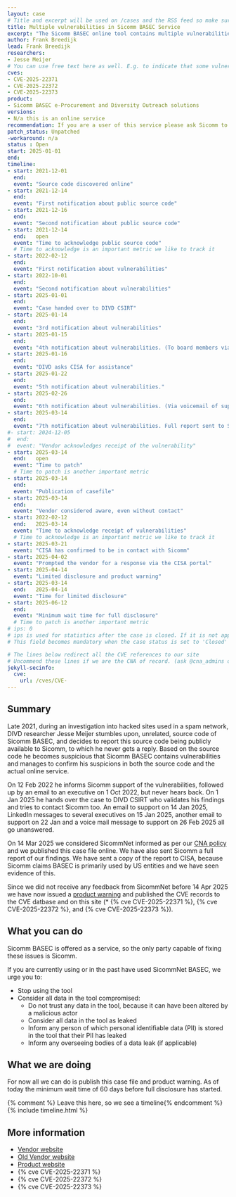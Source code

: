 ```yaml
---
layout: case
# Title and excerpt will be used on /cases and the RSS feed so make sure they reflect the case well
title: Multiple vulnerabilities in Sicomm BASEC Service
excerpt: "The Sicomm BASEC online tool contains multiple vulnerabilities."
author: Frank Breedijk
lead: Frank Breedijk
researchers:
- Jesse Meijer
# You can use free text here as well. E.g. to indicate that some vulnerabilities don't have CVEs assigned (yet). But, given that we discovered that you should always be able to get a CVE id from @cna_admins on Slack
cves:
- CVE-2025-22371
- CVE-2025-22372
- CVE-2025-22373
product: 
- Sicomm BASEC e-Procurement and Diversity Outreach solutions
versions: 
- N/a this is an online service
recommendation: If you are a user of this service please ask Sicomm to fix these vulnerabilities
patch_status: Unpatched
-workaround: n/a
status : Open
start: 2025-01-01
end: 
timeline:
- start: 2021-12-01
  end:
  event: "Source code discovered online"
- start: 2021-12-14
  end:
  event: "First notification about public source code"
- start: 2021-12-16
  end:
  event: "Second notification about public source code"
- start: 2021-12-14
  end:   open
  event: "Time to acknowledge public source code"
  # Time to acknowledge is an important metric we like to track it
- start: 2022-02-12
  end:
  event: "First notification about vulnerabilities"
- start: 2022-10-01
  end:
  event: "Second notification about vulnerabilities"
- start: 2025-01-01
  end:
  event: "Case handed over to DIVD CSIRT"
- start: 2025-01-14
  end:
  event: "3rd notification about vulnerabilities"
- start: 2025-01-15
  end:
  event: "4th notification about vulnerabilities. (To board members via LinkedIn)"
- start: 2025-01-16
  end:
  event: "DIVD asks CISA for assistance"
- start: 2025-01-22
  end:
  event: "5th notification about vulnerabilities."
- start: 2025-02-26
  end:
  event: "6th notification about vulnerabilities. (Via voicemail of support)"
- start: 2025-03-14
  end:
  event: "7th notification about vulnerabilities. Full report sent to Sicomm and CISA"
#- start: 2024-12-05
#  end:
#  event: "Vendor acknowledges receipt of the vulnerability"
- start: 2025-03-14
  end:   open
  event: "Time to patch"
  # Time to patch is another important metric
- start: 2025-03-14
  end:   
  event: "Publication of casefile"
- start: 2025-03-14
  end:   
  event: "Vendor considered aware, even without contact"
- start: 2022-02-12
  end:   2025-03-14
  event: "Time to acknowledge receipt of vulnerabilities"
  # Time to acknowledge is an important metric we like to track it
- start: 2025-03-21
  event: "CISA has confirmed to be in contact with Sicomm"
- start: 2025-04-02
  event: "Prompted the vendor for a response via the CISA portal"
- start: 2025-04-14
  event: "Limited disclosure and product warning"
- start: 2025-03-14
  end:   2025-04-14
  event: "Time for limited disclosure"
- start: 2025-06-12
  end:   
  event: "Minimum wait time for full disclosure"
  # Time to patch is another important metric
# ips: 0 
# ips is used for statistics after the case is closed. If it is not applicable, you can set IPs to n/a (e.g. stolen credentials)
# This field becomes mandatory when the case status is set to 'Closed'

# The lines below redirect all the CVE references to our site
# Uncommend these lines if we are the CNA of record. (ask @cna_admins on Slack if you don't know)
jekyll-secinfo:
  cve:
    url: /cves/CVE-
---
```

## Summary

Late 2021, during an investigation into hacked sites used in a spam network, DIVD researcher Jesse Meijer stumbles upon, unrelated, source code of Sicomm BASEC, and decides to report this source code being publicly available to Sicomm, to which he never gets a reply. Based on the source code he becomes suspicious that Sicomm BASEC contains vulnerabilities and manages to confirm his suspicions in both the source code and the actual online service.

On 12 Feb 2022 he informs Sicomm support of the vulnerabilities, followed up by an email to an executive on 1 Oct 2022, but never hears back. On 1 Jan 2025 he hands over the case to DIVD CSIRT who validates his findings and tries to contact Sicomm too. An email to support on 14 Jan 2025, LinkedIn messages to several executives on 15 Jan 2025, another email to support on 22 Jan and a voice mail message to support on 26 Feb 2025 all go unanswered.

On 14 Mar 2025 we considered SicommNet informed as per our [CNA policy](https://csirt.divd.nl/cna) and we published this case file online. We have also sent Sicomm a full report of our findings. We have sent a copy of the report to CISA, because Sicomm claims BASEC is primarily used by US entities and we have seen evidence of this.

Since we did not receive any feedback from SicommNet before 14 Apr 2025 we have now issued a [product warning](/2025/04/14/SicommNet-Basec-product-warning/) and published the CVE records to the CVE datbase and on this site (* {% cve CVE-2025-22371 %}, {% cve CVE-2025-22372 %}, and {% cve CVE-2025-22373 %}).

## What you can do

Sicomm BASEC is offered as a service, so the only party capable of fixing these issues is Sicomm. 

If you are currently using or in the past have used SicommNet BASEC, we urge you to:
* Stop using the tool
* Consider all data in the tool compromised:
  - Do not trust any data in the tool, because it can have been altered by a malicious actor
  - Consider all data in the tool as leaked
  - Inform any person of which personal identifiable data (PII) is stored in the tool that their PII has leaked
  - Inform any overseeing bodies of a data leak (if applicable)

## What we are doing

For now all we can do is publish this case file and product warning. As of today the minimum wait time of 60 days before full disclosure has started.

{% comment %}  Leave this here, so we see a timeline{% endcomment %}
{% include timeline.html %}


## More information
* [Vendor website](http://www.sicommnet.net/)
* [Old Vendor website](https://www.sicomm.net/)
* [Product website](https://www.sicomm.net/basec-agency-solutions/)
* {% cve CVE-2025-22371 %}
* {% cve CVE-2025-22372 %}
* {% cve CVE-2025-22373 %}
